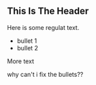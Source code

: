 ## This Is The Header

Here is some regulat text.

* bullet 1
* bullet 2

More text

why can't i fix the bullets??